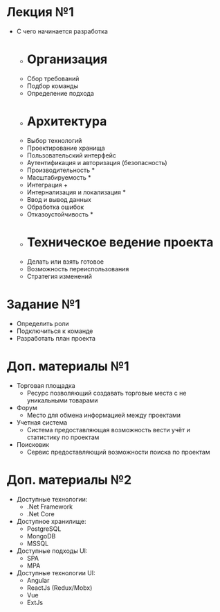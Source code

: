 # Лекция №1
 - С чего начинается разработка
   - # Организация
   - Сбор требований
   - Подбор команды 
   - Определение подхода
   - # Архитектура
   - Выбор технологий
   - Проектирование хранища
   - Пользовательский интерфейс
   - Аутентификация и авторизация (безопасность)
   - Производительность *
   - Масштабируемость *
   - Интеграция +
   - Интернализация и локализация *
   - Ввод и вывод данных
   - Обработка ошибок
   - Отказоустойчивость *
   - # Техническое ведение проекта
   - Делать или взять готовое
   - Возможность переиспользования
   - Стратегия изменений
 
# Задание №1
 - Определить роли
 - Подключиться к команде 
 - Разработать план проекта


 # Доп. материалы №1
  - Торговая площадка
    - Ресурс позволяющий создавать торговые места с не уникальными товарами
  - Форум
    - Место для обмена информацией между проектами
  - Учетная система
    - Система предоставляющая возможность вести учёт и статистику по проектам
  - Поисковик
    - Сервис предоставляющий возможности поиска по проектам
    
# Доп. материалы №2
 - Доступные технологии:
   - .Net Framework
   - .Net Core
 - Доступное хранилище:
   - PostgreSQL
   - MongoDB
   - MSSQL
 - Доступные подходы UI:
   - SPA
   - MPA
 - Доступные технологии UI:
   - Angular
   - ReactJs (Redux/Mobx)
   - Vue
   - ExtJs
